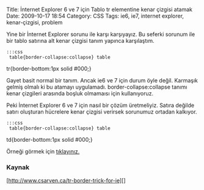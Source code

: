 Title: İnternet Explorer 6 ve 7 için Tablo tr elementine kenar çizgisi atamak
Date: 2009-10-17 18:54
Category: CSS
Tags: ie6, ie7, internet explorer, kenar-çizgisi, problem

Yine bir İnternet Explorer sorunu ile karşı karşıyayız. Bu seferki
sorunum ile bir tablo satırına alt kenar çizgisi tanım yapınca
karşılaştım. 

	:::css
	 table{border-collapse:collapse} table
tr{border-bottom:1px solid #000;} 

Gayet basit normal bir tanım. Ancak ie6 ve 7 için durum öyle değil.
Karmaşık gelmiş olmalı ki bu atamayı uygulamadı.
border-collapse:collapse tanımı kenar çizgileri arasında boşluk
olmamaısı için kullanıyoruz.

Peki İnternet Explorer 6 ve 7 için nasıl bir çözüm üretmeliyiz. Satıra
değilde satırı oluşturan hücrelere kenar çizgisi verirsek sorunumuz
ortadan kalkıyor.

	:::css
	 table{border-collapse:collapse} table
td{border-bottom:1px solid #000;} 

Örneği görmek için [tıklayınız.][]

### Kaynak

[http://www.csarven.ca/tr-border-trick-for-ie][]

</p>

  [tıklayınız.]: /static/dokumanlar/tablo_satiri_kenar.html
  [http://www.csarven.ca/tr-border-trick-for-ie]: http://www.csarven.ca/tr-border-trick-for-ie
    "http://www.csarven.ca/tr-border-trick-for-ie"
